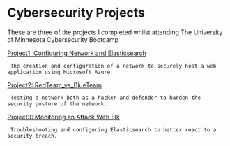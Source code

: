 # Cybersecurity Projects

These are three of the projects I completed whilst attending The University of Minnesota Cybersecurity Bootcamp

[Project1: Configuring Network and Elasticsearch](https://github.com/BQcybersec/Projects/tree/main/Project%201%20Configuring%20Network%20and%20Elasticsearch)
    
     The creation and configuration of a network to securely host a web application using Microsoft Azure.

[Project2: RedTeam_vs_BlueTeam](https://github.com/BQcybersec/Projects/tree/main/Project%202%20%20RedTeam_vs_BlueTeam)
   
     Testing a network both as a hacker and defender to harden the security posture of the network. 

[Project3: Monitoring an Attack With Elk](https://github.com/BQcybersec/Projects/tree/main/Project%203%20Monitoring%20an%20Attack%20With%20Elk)
   
     Troubleshooting and configuring Elasticsearch to better react to a security breach. 


